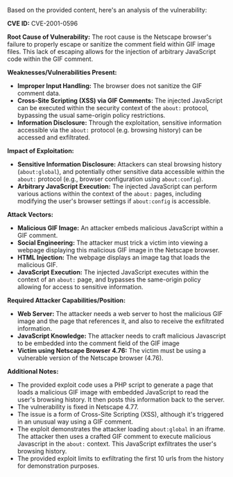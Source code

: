 Based on the provided content, here's an analysis of the vulnerability:

**CVE ID:** CVE-2001-0596

**Root Cause of Vulnerability:**
The root cause is the Netscape browser's failure to properly escape or sanitize the comment field within GIF image files. This lack of escaping allows for the injection of arbitrary JavaScript code within the GIF comment.

**Weaknesses/Vulnerabilities Present:**

*   **Improper Input Handling:** The browser does not sanitize the GIF comment data.
*   **Cross-Site Scripting (XSS) via GIF Comments:**  The injected JavaScript can be executed within the security context of the `about:` protocol, bypassing the usual same-origin policy restrictions.
*   **Information Disclosure:** Through the exploitation, sensitive information accessible via the `about:` protocol (e.g. browsing history) can be accessed and exfiltrated.

**Impact of Exploitation:**

*   **Sensitive Information Disclosure:** Attackers can steal browsing history (`about:global`), and potentially other sensitive data accessible within the `about:` protocol (e.g., browser configuration using `about:config`).
*   **Arbitrary JavaScript Execution:** The injected JavaScript can perform various actions within the context of the `about:` pages, including modifying the user's browser settings if `about:config` is accessible.

**Attack Vectors:**
*   **Malicious GIF Image:** An attacker embeds malicious JavaScript within a GIF comment.
*   **Social Engineering:** The attacker must trick a victim into viewing a webpage displaying this malicious GIF image in the Netscape browser.
*   **HTML Injection:** The webpage displays an image tag that loads the malicious GIF.
*   **JavaScript Execution:** The injected JavaScript executes within the context of an `about:` page, and bypasses the same-origin policy allowing for access to sensitive information.

**Required Attacker Capabilities/Position:**

*   **Web Server:** The attacker needs a web server to host the malicious GIF image and the page that references it, and also to receive the exfiltrated information.
*   **JavaScript Knowledge:** The attacker needs to craft malicious Javascript to be embedded into the comment field of the GIF image
*   **Victim using Netscape Browser 4.76:** The victim must be using a vulnerable version of the Netscape browser (4.76).

**Additional Notes:**

* The provided exploit code uses a PHP script to generate a page that loads a malicious GIF image with embedded JavaScript to read the user's browsing history. It then posts this information back to the server.
*   The vulnerability is fixed in Netscape 4.77.
*   The issue is a form of Cross-Site Scripting (XSS), although it's triggered in an unusual way using a GIF comment.
* The exploit demonstrates the attacker loading `about:global` in an iframe.  The attacker then uses a crafted GIF comment to execute malicious Javascript in the `about:` context.  This JavaScript exfiltrates the user's browsing history.
* The provided exploit limits to exfiltrating the first 10 urls from the history for demonstration purposes.
